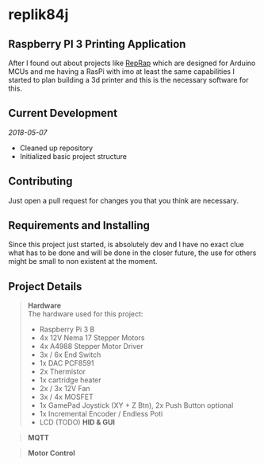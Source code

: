 
# replik84j 
## Raspberry PI 3 Printing Application

After I found out about projects like [RepRap](http://reprap.org) which are designed for Arduino MCUs and me having a RasPi with imo at least the same capabilities I started to plan building a 3d printer and this is the necessary software for this.

## Current Development  
_2018-05-07_
- Cleaned up repository
- Initialized basic project structure

## Contributing
Just open a pull request for changes you that you think are necessary.

## Requirements and Installing
Since this project just started, is absolutely dev and I have no exact clue what has to be done and will be done in the closer future, the use for others might be small to non existent at the moment.  

## Project Details
>__Hardware__  
The hardware used for this project:
>- Raspberry Pi 3 B
>- 4x 12V Nema 17 Stepper Motors
>- 4x A4988 Stepper Motor Driver
>- 3x / 6x End Switch
>- 1x DAC PCF8591
>- 2x Thermistor
>- 1x cartridge heater
>- 2x / 3x 12V Fan
>- 3x / 4x MOSFET
>- 1x GamePad Joystick (XY + Z Btn), 2x Push Button optional
>- 1x Incremental Encoder / Endless Poti
>- LCD (TODO)
>__HID & GUI__  


>__MQTT__  


>__Motor Control__

